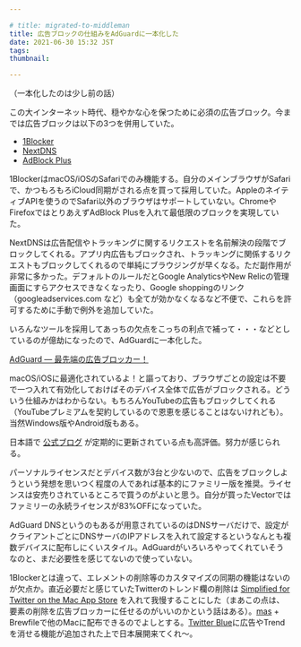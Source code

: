 ```yaml
---

# title: migrated-to-middleman
title: 広告ブロックの仕組みをAdGuardに一本化した
date: 2021-06-30 15:32 JST
tags: 
thumbnail:

---
```


（一本化したのは少し前の話）

この大インターネット時代、穏やかな心を保つために必須の広告ブロック。今までは広告ブロックは以下の3つを併用していた。

* [1Blocker](https://1blocker.com)
* [NextDNS](https://nextdns.io)
* [AdBlock Plus](http://adblockplus.org/)

1BlockerはmacOS/iOSのSafariでのみ機能する。自分のメインブラウザがSafariで、かつもろもろiCloud同期がされる点を買って採用していた。AppleのネイティブAPIを使うのでSafari以外のブラウザはサポートしていない。ChromeやFirefoxではとりあえずAdBlock Plusを入れて最低限のブロックを実現していた。

NextDNSは広告配信やトラッキングに関するリクエストを名前解決の段階でブロックしてくれる。アプリ内広告もブロックされ、トラッキングに関係するリクエストもブロックしてくれるので単純にブラウジングが早くなる。ただ副作用が非常に多かった。デフォルトのルールだとGoogle AnalyticsやNew Relicの管理画面にすらアクセスできなくなったり、Google shoppingのリンク（googleadservices.com など）も全てが効かなくなるなど不便で、これらを許可するために手動で例外を追加していた。

いろんなツールを採用してあっちの欠点をこっちの利点で補って・・・などとしているのが億劫になったので、AdGuardに一本化した。

[AdGuard — 最先端の広告ブロッカー！](https://adguard.com/ja/welcome.html)

macOS/iOSに最適化されているよ！と謳っており、ブラウザごとの設定は不要で一つ入れて有効化しておけばそのデバイス全体で広告がブロックされる。どういう仕組みかはわからない。もちろんYouTubeの広告もブロックしてくれる（YouTubeプレミアムを契約しているので恩恵を感じることはないけれども）。 当然Windows版やAndroid版もある。

日本語で [公式ブログ](https://adguard.com/ja/blog/index.html) が定期的に更新されている点も高評価。努力が感じられる。

パーソナルライセンスだとデバイス数が3台と少ないので、広告をブロックしようという発想を思いつく程度の人であれば基本的にファミリー版を推奨。ライセンスは安売りされているところで買うのがよいと思う。自分が買ったVectorではファミリーの永続ライセンスが83%OFFになっていた。

AdGuard DNSというのもあるが用意されているのはDNSサーバだけで、設定がクライアントごとにDNSサーバのIPアドレスを入れて設定するというなんとも複数デバイスに配布しにくいスタイル。AdGuardがいろいろやってくれていそうなのと、まだ必要性を感じてないので使っていない。

1Blockerとは違って、エレメントの削除等のカスタマイズの同期の機能はないのが欠点か。直近必要だと感じていたTwitterのトレンド欄の削除は [Simplified for Twitter on the Mac App Store](https://apps.apple.com/us/app/simplified-for-twitter/id1479307973?mt=12) を入れて我慢することにした（まあこの点は、要素の削除を広告ブロッカーに任せるのがいいのかという話はある）。[mas](https://github.com/mas-cli/mas) + Brewfileで他のMacに配布できるのでよしとする。[Twitter Blue](https://japanese.engadget.com/twitter-blue-subscription-023013976.html)に広告やTrendを消せる機能が追加された上で日本展開来てくれ〜。
